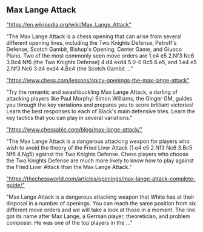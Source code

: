 <h2>Max Lange Attack</h2>
<p><a href="https://en.wikipedia.org/wiki/Max_Lange_Attack">"https://en.wikipedia.org/wiki/Max_Lange_Attack"</a></p>

<p>"The Max Lange Attack is a chess opening that can arise from several different opening lines, including the Two Knights Defense, Petroff's Defense, Scotch Gambit, Bishop's Opening, Center Game, and Giuoco Piano. Two of the most commonly seen move orders are 1.e4 e5 2.Nf3 Nc6 3.Bc4 Nf6 (the Two Knights Defense) 4.d4 exd4 5.0-0 Bc5 6.e5, and 1.e4 e5 2.Nf3 Nc6 3.d4 exd4 4.Bc4 (the Scotch Gambit ..." </p>

<p><a href="https://www.chess.com/lessons/spicy-openings-the-max-lange-attack">"https://www.chess.com/lessons/spicy-openings-the-max-lange-attack"</a></p>

<p>"Try the romantic and swashbuckling Max Lange Attack, a darling of attacking players like Paul Morphy! Simon Williams, the Ginger GM, guides you through the key variations and prepares you to score brilliant victories! Learn the best responses to each of Black's main defensive tries. Learn the key tactics that you can play in several variations." </p>

<p><a href="https://www.chessable.com/blog/max-lange-attack/">"https://www.chessable.com/blog/max-lange-attack/"</a></p>

<p>"The Max Lange Attack is a dangerous attacking weapon for players who wish to avoid the theory of the Fried Liver Attack (1.e4 e5 2.Nf3 Nc6 3.Bc5 Nf6 4.Ng5) against the Two Knights Defense. Chess players who choose the Two Knights Defense are much more likely to know how to play against the Fried Liver Attack than the Max Lange Attack." </p>

<p><a href="https://thechessworld.com/articles/openings/max-lange-attack-complete-guide/">"https://thechessworld.com/articles/openings/max-lange-attack-complete-guide/"</a></p>

<p>"Max Lange Attack is a dangerous attacking weapon that White has at their disposal in a number of openings. You can reach the same position from six different move orders and we will take a look at those in a moment. The line got its name after Max Lange, a German player, theoretician, and problem composer. He was one of the top players in the ..." </p>

